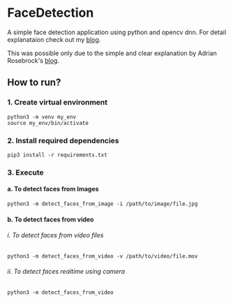 # FaceDetection

A simple face detection application using python and opencv dnn. For detail explanataion check out my [blog]().

This was possible only due to the simple and clear explanation by Adrian Rosebrock's [blog](https://www.pyimagesearch.com/2018/02/26/face-detection-with-opencv-and-deep-learning/).

## How to run?

### 1. Create virtual environment

```shell
python3 -m venv my_env
source my_env/bin/activate
```

### 2. Install required dependencies

```shell
pip3 install -r requirements.txt
```

### 3. Execute

#### a. To detect faces from Images
```shell
python3 -m detect_faces_from_image -i /path/to/image/file.jpg
```

#### b. To detect faces from video

###### i. To detect faces from video files
```shell
python3 -m detect_faces_from_video -v /path/to/video/file.mov
```

###### ii. To detect faces realtime using camera
```shell
python3 -m detect_faces_from_video
```

